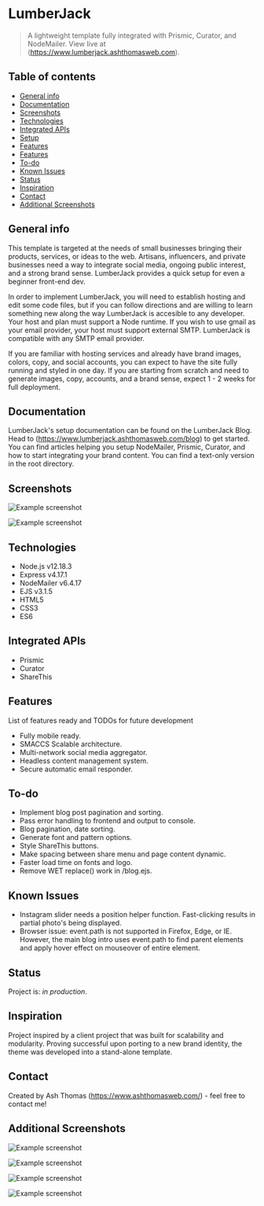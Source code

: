 # LumberJack
> A lightweight template fully integrated with Prismic, Curator, and NodeMailer. 
> View live at (https://www.lumberjack.ashthomasweb.com).

## Table of contents
* [General info](#general-info)
* [Documentation](#documentation)
* [Screenshots](#screenshots)
* [Technologies](#technologies)
* [Integrated APIs](#integrated-apis)
* [Setup](#setup)
* [Features](#features)
* [Features](#features)
* [To-do](#To-do)
* [Known Issues](#known-issues)
* [Status](#status)
* [Inspiration](#inspiration)
* [Contact](#contact)
* [Additional Screenshots](#additional-screenshots)

## General info
This template is targeted at the needs of small businesses bringing their products, services, or ideas to the web. Artisans, influencers, and private businesses need a way to integrate social media, ongoing public interest, and a strong brand sense. LumberJack provides a quick setup for even a beginner front-end dev. 

In order to implement LumberJack, you will need to establish hosting and edit some code files, but if you can follow directions and are willing to learn something new along the way LumberJack is accesible to any developer. Your host and plan must support a Node runtime. If you wish to use gmail as your email provider, your host must support external SMTP. LumberJack is compatible with any SMTP email provider.

If you are familiar with hosting services and already have brand images, colors, copy, and social accounts, you can expect to have the site fully running and styled in one day. If you are starting from scratch and need to generate images, copy, accounts, and a brand sense, expect 1 - 2 weeks for full deployment.

## Documentation
LumberJack's setup documentation can be found on the LumberJack Blog. Head to (https://www.lumberjack.ashthomasweb.com/blog) to get started. You can find articles helping you setup NodeMailer, Prismic, Curator, and how to start integrating your brand content. You can find a text-only version in the root directory.

## Screenshots
![Example screenshot](/public/images/readme/ss.png)

![Example screenshot](/public/images/readme/mobile.png)

## Technologies
* Node.js v12.18.3
* Express v4.17.1
* NodeMailer v6.4.17
* EJS v3.1.5
* HTML5
* CSS3
* ES6

## Integrated APIs
* Prismic
* Curator
* ShareThis

## Features
List of features ready and TODOs for future development
* Fully mobile ready.
* SMACCS Scalable architecture.
* Multi-network social media aggregator.
* Headless content management system.
* Secure automatic email responder.

## To-do
* Implement blog post pagination and sorting.
* Pass error handling to frontend and output to console.
* Blog pagination, date sorting.
* Generate font and pattern options.
* Style ShareThis buttons.
* Make spacing between share menu and page content dynamic.
* Faster load time on fonts and logo.
* Remove WET replace() work in /blog.ejs.

## Known Issues
* Instagram slider needs a position helper function. Fast-clicking results in partial photo's being displayed.
* Browser issue: event.path is not supported in Firefox, Edge, or IE. However, the main blog intro uses event.path to find parent elements and apply hover effect on mouseover of entire element.

## Status
Project is: _in production_.

## Inspiration
Project inspired by a client project that was built for scalability and modularity. Proving successful upon porting to a new brand identity, the theme was developed into a stand-alone template.

## Contact
Created by Ash Thomas (https://www.ashthomasweb.com/) - feel free to contact me!

## Additional Screenshots
![Example screenshot](/public/images/readme/ss1.png)

![Example screenshot](/public/images/readme/ss2.png)

![Example screenshot](/public/images/readme/ss4.png)

![Example screenshot](/public/images/readme/ss5.png)